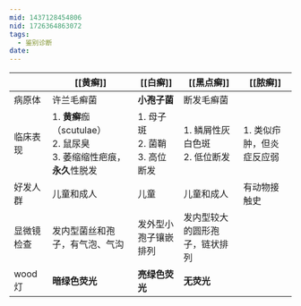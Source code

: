 ```yaml
---
mid: 1437128454806
nid: 1726364863072
tags:
  - 鉴别诊断
date:
---
```


|       | [[黄癣]]                                                | [[白癣]]                     | [[黑点癣]]               | [[脓癣]]         |
| ----- | ----------------------------------------------------- | -------------------------- | --------------------- | -------------- |
| 病原体   | 许兰毛癣菌                                                 | **小孢子菌**                   | 断发毛癣菌                 |                |
| 临床表现  | 1. **黄癣**痂（scutulae）<br>2. 鼠尿臭<br>3. 萎缩缩性疤痕，**永久**性脱发 | 1. 母子斑<br>2. 菌鞘<br>3. 高位断发 | 1. 鳞屑性灰白色斑<br>2. 低位断发 | 1. 类似疖肿，但炎症反应弱 |
| 好发人群  | 儿童和成人                                                 | 儿童                         | 儿童和成人                 | 有动物接触史         |
| 显微镜检查 | 发内型菌丝和孢子，有气泡、气沟                                       | 发外型小孢子镶嵌排列                 | 发内型较大的圆形孢子，链状排列       |                |
| wood灯 | **暗绿色荧光**                                             | **亮绿色荧光**                  | **无荧光**               |                |


